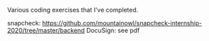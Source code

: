 Various coding exercises that I've completed.

snapcheck: https://github.com/mountainowl/snapcheck-internship-2020/tree/master/backend
DocuSign: see pdf 
